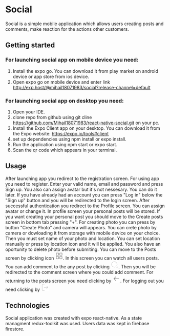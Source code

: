 # Social

Social is a simple mobile application which allows users creating posts and comments, make reaction for the actions other customers.

## Getting started

 ###  For launching social app on mobile device you need:

 1. Install the expo go.  You can download it from play market on android device or app store from ios device.
 2. Open expo go on mobile device and enter link http://exp.host/@mihail18071983/social?release-channel=default
 

 ###  For launching social app on desktop you need:

 1. Open your IDE.
 2. clone repo from github using git cline https://github.com/Mihail18071983/react-native-social.git on your pc.
 3. Install the Expo Client app on your desktop. You can download it from the Expo website: https://expo.io/tools#client
 4. set up dependencies using npm install or expo install.
 5. Run the application using npm start or expo start.
 6. Scan the qr code which appears in your terminal.


## Usage 

 After launching app you redirect to the registration screen. For using app you need to register. Enter your valid name, email and password and press Sign up. You also can assign avatar but it's not nessesary. You can do it later. If you have already had an account you can press "Log in" below the "Sign up" button and you will be redirected to the login screen. 
 After successful authentication you redirect to the Profile screen. You can assign avatar or change it. In profile screen your personal posts will be stored. 
 If you want creating your personal post you should move to the Create posts screen in bottom tab pressing "+". For creating photo you can press by button "Create Photo" and camera will appears. You can crete photo by camera or dowloading it from storage with mobile device on your choice. Then you must set name of your photo and location. You can set location manually or press by location icon and it will be applied. You also have an oportunity to delete photo before submiting.
 You can move to the Posts screen  by clicking icon <img src="./assets/images/grid.png" alt="grid image"/>.
 In this screen you can watch all users posts. You can add comment to the any post by clicking ![comments](./assets/images/message-circle.png). Then you will be redirected to the comment screen where you could add comment. For returning to the posts screen you need clicking by ![back](./assets/images/arrow-left.png).
 For logging out you need clicking by ![Log out image][def]

[def]: ./assets/images/log-out.png

## Technologies 

Social application was created with expo react-native. As a state managment redux-toolkit was used. Users data was kept in firebase firestore.

